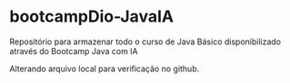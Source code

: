 # bootcampDio-JavaIA
Repositório para armazenar todo o curso de Java Básico disponibilizado através do Bootcamp Java com IA

Alterando arquivo local para verificação no github.